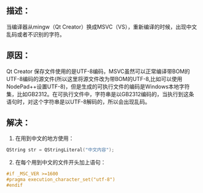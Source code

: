 ## 描述：
当编译器从mingw（Qt Creator）换成MSVC（VS），重新编译的时候，出现中文乱码或者不识别的字符。
## 原因：
Qt Creator 保存文件使用的是UTF-8编码，MSVC虽然可以正常编译带BOM的UTF-8编码的源文件(所以这里将源文件改为带BOM的UTF-8,比如可以使用NodePad++设置UTF-8)，但是生成的可执行文件的编码是Windows本地字符集，比如GB2312。在可执行文件中，字符串是以GB2312编码的，当执行到这条语句时，对这个字符串是以UTF-8解码的，所以会出现乱码。
## 解决：
1. 在用到中文的地方使用：
```c++
QString str = QStringLiteral("中文内容");
```
2. 在每个用到中文的文件开头加上语句：
```c++
#if _MSC_VER >=1600
#pragma execution_character_set("utf-8")
#endif
```


